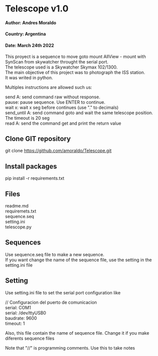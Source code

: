 # Telescope v1.0

#### Author: Andres Moraldo
#### Country: Argentina
#### Date: March 24th 2022

This proyect is a sequence to move goto mount AllView - mount with SynScan from skywatcher throught the serial port. <br>
The telescope used is a Skywatcher Skymax 102/1300.<br>
The main objective of this project was to photograph the ISS station.<br>
It was writed in python.<br>

Multiples instructions are allowed such us:

  send A: send command raw without response.<br>
  pause: pause sequence. Use ENTER to continue.<br>
  wait x:  wait x seg before continues (use "." to decimals)<br>
  send_until A: send command goto and wait the same telescope position. The timeout is 20 seg<br>
  read A: send the command get and print the return value<br>	

## Clone GIT repository

git clone https://github.com/amoraldo/Telescope.git
 
## Install packages

pip install -r requirements.txt

  
## Files

readme.md<br>
requiremets.txt<br>
sequence.seq<br>
setting.ini<br>
telescope.py<br>


## Sequences

Use sequence.seq file to make a new sequence.<br>
If you want change the name of the sequence file, use the setting in the setting.ini file<br>


## Setting

Use setting.ini file to set the serial port configuration like

//  Configuracion del puerto de comunicacion <br>
  serial: COM1<br>
  serial: /dev/ttyUSB0<br>
  baudrate: 9600<br>
  timeout: 1<br>

Also, this file contain the name of sequence file. Change it if you make diferents sequence files<br>

Note that "//" is programming comments. Use this to take notes
